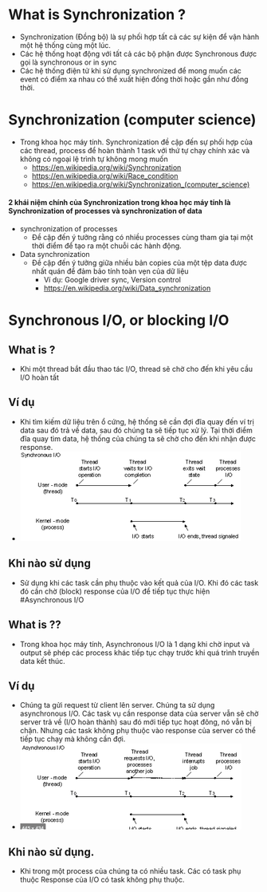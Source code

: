 # What is Synchronization  ?
- Synchronization   (Đồng bộ) là  sự phối hợp tất cả các sự kiện để vận hành một hệ thống cùng một lúc.
- Các hệ thống hoạt động với tất cả các bộ phận được Synchronous được gọi là synchronous or in sync
- Các hệ thống điện tử khi sử dụng synchronized  để mong muốn các event có điểm xa nhau có thể  xuất hiện đồng thời hoặc gần như đồng thời.

# Synchronization (computer science)
- Trong khoa học máy tính. Synchronization đề cập đến sự phối hợp của các thread, process  để hoàn thành 1 task với thứ tự chạy chính xác và không có ngoại lệ trình tự không mong  muốn
    - https://en.wikipedia.org/wiki/Synchronization
    - https://en.wikipedia.org/wiki/Race_condition
    - https://en.wikipedia.org/wiki/Synchronization_(computer_science)
    
#### 2 khái niệm chính của Synchronization trong khoa học máy tính là Synchronization of processes và synchronization of data
- synchronization of processes
    - Đề cập đến ý tưởng rằng có nhiều processes cùng tham gia tại một thời điểm để tạo ra một chuỗi các hành động.
- Data synchronization
    - Đề cập đến ý tưởng giữa nhiều bản copies của một tệp data được nhất quán để đảm bảo tính toàn vẹn của dữ liệu
        - Ví dụ: Google driver sync, Version control
        - https://en.wikipedia.org/wiki/Data_synchronization
    
# Synchronous I/O, or blocking I/O
## What is ?
- Khi một thread bắt đầu thao tác I/O, thread sẽ chờ cho đến khi yêu cầu I/O hoàn tất
## Ví dụ
- Khi tìm kiếm dữ liệu trên ổ cứng, hệ thống sẽ cần đợi đĩa quay đến ví trị data sau đó trả về data, sau đó chúng ta sẽ tiếp tục xử lý. Tại thời điểm đĩa quay tìm data, hệ thống của chúng ta sẽ chờ cho đến khi nhận được response.
- ![img.png](image/img.png)
## Khi nào sử dụng
- Sử dụng khi các task cần phụ thuộc vào kết quả của I/O. Khi đó các task đó cần chờ (block) response của I/O để tiếp tục thực hiện
#Asynchronous I/O
## What is ??
- Trong khoa học máy tính, Asynchronous I/O là 1 dạng khi chờ input và output sẽ phép các process khác tiếp tục chạy trước khi quá trình truyền data kết thúc.
## Ví dụ
- Chúng ta gửi request từ client lên server. Chúng ta sử dụng asynchronous  I/O. Các task vụ cần response data của server vẫn sẽ chờ server trả về (I/O hoàn thành) sau đó mới tiếp tục hoạt đông, nó vẫn bị chặn. Nhưng các task không phụ thuộc vào response của server có thể tiếp tục chạy mà không cần đợi.
- ![img.png](image/img2.png)
## Khi nào sử dụng.
- Khi trong một process của chúng ta có nhiều task. Các có task phụ thuộc Response của I/O có task không phụ thuộc.
